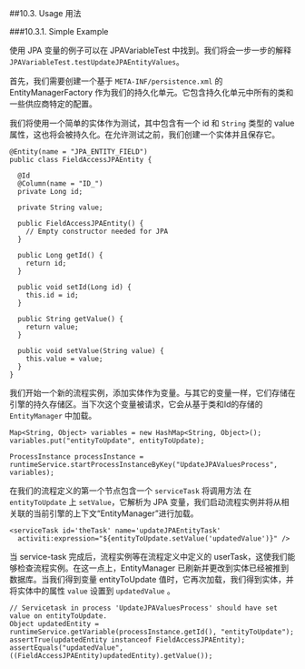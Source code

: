 ##10.3. Usage 用法

###10.3.1. Simple Example

使用 JPA 变量的例子可以在 JPAVariableTest 中找到。我们将会一步一步的解释 `JPAVariableTest.testUpdateJPAEntityValues`。

首先，我们需要创建一个基于 `META-INF/persistence.xml` 的EntityManagerFactory 作为我们的持久化单元。它包含持久化单元中所有的类和一些供应商特定的配置。

我们将使用一个简单的实体作为测试，其中包含有一个 id 和 `String` 类型的 value 属性，这也将会被持久化。在允许测试之前，我们创建一个实体并且保存它。
	
	@Entity(name = "JPA_ENTITY_FIELD")
	public class FieldAccessJPAEntity {
	
	  @Id
	  @Column(name = "ID_")
	  private Long id;
	
	  private String value;
	
	  public FieldAccessJPAEntity() {
	    // Empty constructor needed for JPA
	  }
	
	  public Long getId() {
	    return id;
	  }
	
	  public void setId(Long id) {
	    this.id = id;
	  }
	
	  public String getValue() {
	    return value;
	  }
	
	  public void setValue(String value) {
	    this.value = value;
	  }
	}

我们开始一个新的流程实例，添加实体作为变量。与其它的变量一样，它们存储在引擎的持久存储区。当下次这个变量被请求，它会从基于类和Id的存储的 `EntityManager` 中加载。

	Map<String, Object> variables = new HashMap<String, Object>();
	variables.put("entityToUpdate", entityToUpdate);
	
	ProcessInstance processInstance = runtimeService.startProcessInstanceByKey("UpdateJPAValuesProcess", variables);

在我们的流程定义的第一个节点包含一个 `serviceTask` 将调用方法 在 `entityToUpdate` 上 `setValue`，它解析为 JPA 变量，我们启动流程实例并将从相关联的当前引擎的上下文“EntityManager”进行加载。

	<serviceTask id='theTask' name='updateJPAEntityTask'
	  activiti:expression="${entityToUpdate.setValue('updatedValue')}" />

当 service-task 完成后，流程实例等在流程定义中定义的 userTask，这使我们能够检查流程实例。在这一点上，EntityManager 已刷新并更改到实体已经被推到数据库。当我们得到变量 entityToUpdate 值时，它再次加载，我们得到实体，并将实体中的属性 `value` 设置到 `updatedValue` 。

	// Servicetask in process 'UpdateJPAValuesProcess' should have set value on entityToUpdate.
	Object updatedEntity = runtimeService.getVariable(processInstance.getId(), "entityToUpdate");
	assertTrue(updatedEntity instanceof FieldAccessJPAEntity);
	assertEquals("updatedValue", ((FieldAccessJPAEntity)updatedEntity).getValue());